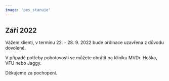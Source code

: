 ```yaml
---
image: 'pes_stanuje'
---
```


## Září 2022

Vážení klienti, <span class="bold text-danger">v termínu 22. - 28. 9. 2022 bude ordinace uzavřena</span> z důvodu dovolené.

V případě potřeby pohotovosti se můžete obrátit na kliniku MVDr. Hoška, VFU nebo Jaggy.

Děkujeme za pochopení.